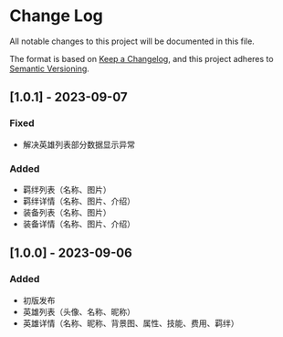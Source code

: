 # Change Log

All notable changes to this project will be documented in this file.

The format is based on [Keep a Changelog](https://keepachangelog.com/en/1.0.0/),
and this project adheres to [Semantic Versioning](https://semver.org/spec/v2.0.0.html).

## [1.0.1] - 2023-09-07

### Fixed

- 解决英雄列表部分数据显示异常

### Added

- 羁绊列表（名称、图片）
- 羁绊详情（名称、图片、介绍）
- 装备列表（名称、图片）
- 装备详情（名称、图片、介绍）

## [1.0.0] - 2023-09-06

### Added

- 初版发布
- 英雄列表（头像、名称、昵称）
- 英雄详情（名称、昵称、背景图、属性、技能、费用、羁绊）
